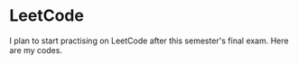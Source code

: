 # LeetCode
I plan to start practising on LeetCode after this semester's final exam. Here are my codes.
